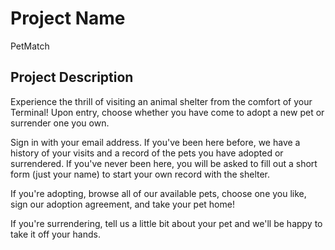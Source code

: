 # Project Name
PetMatch

## Project Description
Experience the thrill of visiting an animal shelter from the comfort of your Terminal! Upon entry, choose whether you have come to adopt a new pet or surrender one you own.

Sign in with your email address. If you've been here before, we have a history of your visits and a record of the pets you have adopted or surrendered. If you've never been here, you will be asked to fill out a short form (just your name) to start your own record with the shelter.

If you're adopting, browse all of our available pets, choose one you like, sign our adoption agreement, and take your pet home!

If you're surrendering, tell us a little bit about your pet and we'll be happy to take it off your hands.